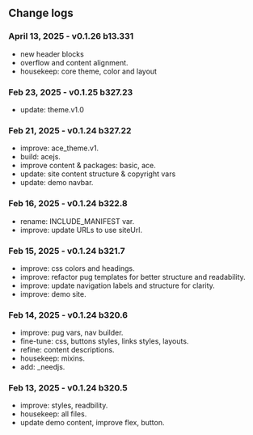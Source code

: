 ## Change logs

### April 13, 2025 - v0.1.26 b13.331
- new header blocks
- overflow and content alignment.
- housekeep: core theme, color and layout

### Feb 23, 2025 - v0.1.25 b327.23
- update: theme.v1.0

### Feb 21, 2025 - v0.1.24 b327.22
- improve: ace_theme.v1.
- build: acejs.
- improve content & packages: basic, ace.
- update: site content structure & copyright vars
- update: demo navbar.

### Feb 16, 2025 - v0.1.24 b322.8
- rename: INCLUDE_MANIFEST var.
- improve: update URLs to use siteUrl.

### Feb 15, 2025 - v0.1.24 b321.7
- improve: css colors and headings.
- improve: refactor pug templates for better structure and readability.
- improve: update navigation labels and structure for clarity.
- improve: demo site.

### Feb 14, 2025 - v0.1.24 b320.6
- improve: pug vars, nav builder.
- fine-tune: css, buttons styles, links styles, layouts.
- refine: content descriptions.
- housekeep: mixins.
- add: _needjs.

### Feb 13, 2025 - v0.1.24 b320.5
- improve: styles, readbility.
- housekeep: all files.
- update demo content, improve flex, button.
